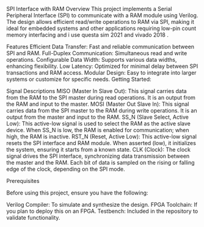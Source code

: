 
SPI Interface with RAM
Overview
This project implements a Serial Peripheral Interface (SPI) to communicate with a RAM module using Verilog. The design allows efficient read/write operations to RAM via SPI, making it ideal for embedded systems and other applications requiring low-pin count memory interfacing and i use questa sim 2021 and vivado 2018 .

Features
Efficient Data Transfer: Fast and reliable communication between SPI and RAM.
Full-Duplex Communication: Simultaneous read and write operations.
Configurable Data Width: Supports various data widths, enhancing flexibility.
Low Latency: Optimized for minimal delay between SPI transactions and RAM access.
Modular Design: Easy to integrate into larger systems or customize for specific needs.
Getting Started:

Signal Descriptions
MISO (Master In Slave Out): This signal carries data from the RAM to the SPI master during read operations. It is an output from the RAM and input to the master.
MOSI (Master Out Slave In): This signal carries data from the SPI master to the RAM during write operations. It is an output from the master and input to the RAM.
SS_N (Slave Select, Active Low): This active-low signal is used to select the RAM as the active slave device. When SS_N is low, the RAM is enabled for communication; when high, the RAM is inactive.
RST_N (Reset, Active Low): This active-low signal resets the SPI interface and RAM module. When asserted (low), it initializes the system, ensuring it starts from a known state.
CLK (Clock): The clock signal drives the SPI interface, synchronizing data transmission between the master and the RAM. Each bit of data is sampled on the rising or falling edge of the clock, depending on the SPI mode.

Prerequisites

Before using this project, ensure you have the following:

Verilog Compiler: To simulate and synthesize the design.
FPGA Toolchain: If you plan to deploy this on an FPGA.
Testbench: Included in the repository to validate functionality.
